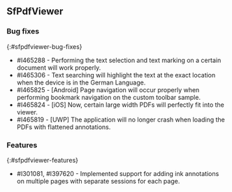 ## SfPdfViewer

### Bug fixes
{:#sfpdfviewer-bug-fixes}

* \#I465288 - Performing the text selection and text marking on a certain document will work properly.
* \#I465306 - Text searching will highlight the text at the exact location when the device is in the German Language.
* \#I465825 - [Android] Page navigation will occur properly when performing bookmark navigation on the custom toolbar sample.
* \#I465824 - [iOS] Now, certain large width PDFs will perfectly fit into the viewer.
* \#I465819 - [UWP] The application will no longer crash when loading the PDFs with flattened annotations.

### Features
{:#sfpdfviewer-features}

* \#I301081, #I397620 - Implemented support for adding ink annotations on multiple pages with separate sessions for each page.
